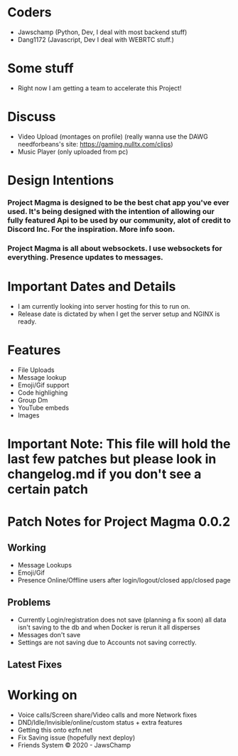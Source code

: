 # Coders
* Jawschamp (Python, Dev, I deal with most backend stuff)
* Dang1172 (Javascript, Dev I deal with WEBRTC stuff.) 
# Some stuff
* Right now I am getting a team to accelerate this Project!
# Discuss
* Video Upload (montages on profile) (really wanna use the DAWG needforbeans's site: https://gaming.nulltx.com/clips) 
* Music Player (only uploaded from pc) 
# Design Intentions
### Project Magma is designed to be the best chat app you've ever used. It's being designed with the intention of allowing our fully featured Api to be used by our community, alot of credit to Discord Inc. For the inspiration. More info soon. 
### Project Magma is all about websockets. I use websockets for everything. Presence updates to messages. 
# Important Dates and Details
* I am currently looking into server hosting for this to run on. 
* Release date is dictated by when I get the server setup and NGINX is ready. 
# Features
* File Uploads
* Message lookup
* Emoji/Gif support
* Code highlighing
* Group Dm
* YouTube embeds
* Images
# Important Note: This file will hold the last few patches but please look in changelog.md if you don't see a certain patch
# Patch Notes for Project Magma 0.0.2
## Working
* Message Lookups
* Emoji/Gif
* Presence Online/Offline users after login/logout/closed app/closed page

## Problems
* Currently Login/registration does not save (planning a fix soon) all data isn't saving to the db and when Docker is rerun it all disperses
* Messages don't save
* Settings are not saving due to Accounts not saving correctly.  
## Latest Fixes

# Working on
* Voice calls/Screen share/Video calls and more Network fixes
* DND/Idle/Invisible/online/custom status + extra features 
* Getting this onto ezfn.net
* Fix Saving issue (hopefully next deploy) 
* Friends System
© 2020 - JawsChamp
